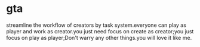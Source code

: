 # gta
streamline the workflow of creators by task system.everyone can play as player and work as creator.you just need focus on create as creator;you just focus on play as player;Don't warry any other things.you will love it like me.
